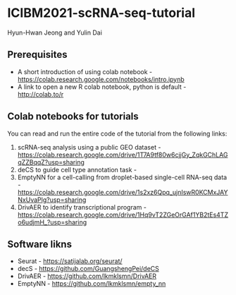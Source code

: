 # ICIBM2021-scRNA-seq-tutorial

Hyun-Hwan Jeong and Yulin Dai

## Prerequisites

* A short introduction of using colab notebook - https://colab.research.google.com/notebooks/intro.ipynb
* A link to open a new R colab notebook, python is default - http://colab.to/r


## Colab notebooks for tutorials

You can read and run the entire code of the tutorial from the following links:

1. scRNA-seq analysis using a public GEO dataset - https://colab.research.google.com/drive/1T7A9tf80w6cjjGy_ZqkGChLAGqZZBqqZ?usp=sharing
2. deCS to guide cell type annotation task - 
3. EmptyNN for a cell-calling from droplet-based single-cell RNA-seq data - https://colab.research.google.com/drive/1s2xz6Qpq_ujnIswR0KCMxJAYNxUvaPlg?usp=sharing
4. DrivAER to identify transcriptional program - https://colab.research.google.com/drive/1Hq9vT2ZGeOrGAf1YB2tEs4TZo6udjmH_?usp=sharing

## Software likns

* Seurat - https://satijalab.org/seurat/
* decS - https://github.com/GuangshengPei/deCS
* DrivAER - https://github.com/lkmklsmn/DrivAER
* EmptyNN - https://github.com/lkmklsmn/empty_nn
